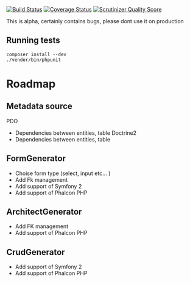 [![Build Status](https://travis-ci.org/fezfez/codeGenerator.png?branch=master)](https://travis-ci.org/fezfez/codeGenerator)
[![Coverage Status](https://coveralls.io/repos/fezfez/codeGenerator/badge.png?branch=master)](https://coveralls.io/r/fezfez/codeGenerator?branch=master)
[![Scrutinizer Quality Score](https://scrutinizer-ci.com/g/fezfez/codeGenerator/badges/quality-score.png?s=fc3829220661fc6edf510608d909cf7b4776713c)](https://scrutinizer-ci.com/g/fezfez/codeGenerator/)

This is alpha, certainly contains bugs, please dont use it on production

Running tests
-------------
    composer install --dev
    ./vendor/bin/phpunit

Roadmap
=======

Metadata source
---------
PDO
* Dependencies between entities, table
Doctrine2
* Dependencies between entities, table

FormGenerator
---------
* Choise form type (select, input etc... )
* Add Fk management
* Add support of  Symfony 2
* Add support of Phalcon PHP

ArchitectGenerator
--------
* Add FK management
* Add support of Phalcon PHP

CrudGenerator
--------
* Add support of  Symfony 2
* Add support of Phalcon PHP